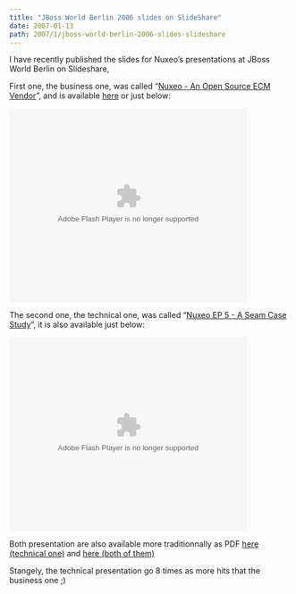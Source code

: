 ```yaml
---
title: "JBoss World Berlin 2006 slides on SlideShare"
date: 2007-01-13
path: 2007/1/jboss-world-berlin-2006-slides-slideshare
---
```


<p>I have recently published the slides for Nuxeo&#8217;s presentations at JBoss World Berlin on Slideshare, </p>

<p>First one, the business one, was called &#8220;<a href="http://www.slideshare.net/sfermigier/nuxeo-an-open-source-ecm-software-vendor-15194">Nuxeo - An Open Source ECM Vendor</a>&#8221;, and is available <a href="http://www.slideshare.net/sfermigier/nuxeo-an-open-source-ecm-software-vendor-15194">here</a> or just below:</p>

<p><object type="application/x-shockwave-flash" data="https://s3.amazonaws.com:443/slideshare/ssplayer.swf?id=15194&amp;doc=nuxeo-an-open-source-ecm-software-vendor-15194-7003" width="425" height="348"><param name="movie" value="https://s3.amazonaws.com:443/slideshare/ssplayer.swf?id=15194&amp;doc=nuxeo-an-open-source-ecm-software-vendor-15194-7003"></object></p>

<p>The second one, the technical one, was called &#8220;<a href="http://www.slideshare.net/sfermigier/nuxeo-ep-5-open-source-enterprise-content-management-a-seam-case-study/">Nuxeo EP 5 - A Seam Case Study</a>&#8221;, it is also available just below:</p>

<p><object type="application/x-shockwave-flash" data="https://s3.amazonaws.com:443/slideshare/ssplayer.swf?id=15192&amp;doc=nuxeo-ep-5-open-source-enterprise-content-management-a-seam-case-study-670" width="425" height="348"><param name="movie" value="https://s3.amazonaws.com:443/slideshare/ssplayer.swf?id=15192&amp;doc=nuxeo-ep-5-open-source-enterprise-content-management-a-seam-case-study-670"></object></p>

<p>Both presentation are also available more traditionnally as PDF <a href="http://www.nuxeo.org/sections/about/slides/nuxeo-ep-5-seam-case/">here (technical one)</a> and <a href="http://blogs.nuxeo.com/sections/blogs/eric_barroca/2006_11_23_nuxeo-s-presentation-jboss-world-berlin-2006">here (both of them)</a></p>

<p>Stangely, the technical presentation go 8 times as more hits that the business one ;)</p> 

